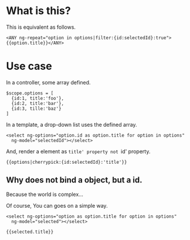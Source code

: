 # What is this?

This is equivalent as follows.

```
<ANY ng-repeat="option in options|filter:{id:selectedId}:true">{{option.title}}</ANY>
```


# Use case


In a controller, some array defined.


```
$scope.options = [
  {id:1, title:'foo'},
  {id:2, title:'bar'},
  {id:3, tille:'baz'}
]
```

In a template, a drop-down list uses the defined array.


```
<select ng-options="option.id as option.title for option in options"
  ng-model="selectedId"></select>
```


And, render a element as `title' property not `id' property.


```
{{options|cherrypick:{id:selectedId}:'title'}}
```


## Why does not bind a object, but a id.

Because the world is complex...


Of course, You can goes on a simple way.

```
<select ng-options="option as option.title for option in options"
  ng-model="selected"></select>

{{selected.title}}
```


